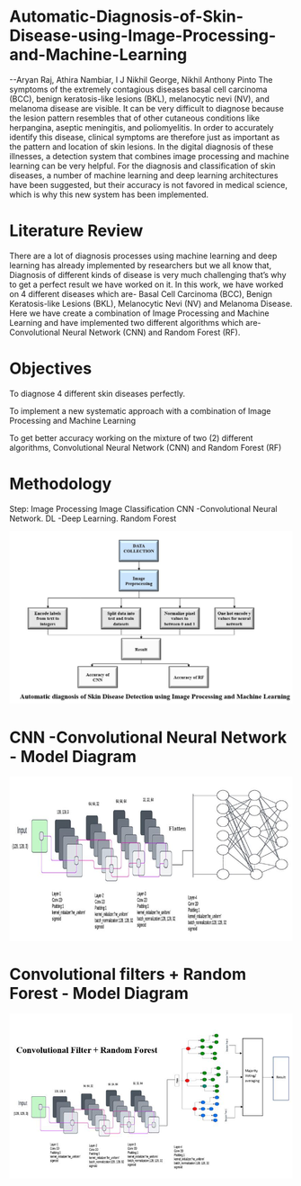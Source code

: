 # Automatic-Diagnosis-of-Skin-Disease-using-Image-Processing-and-Machine-Learning
--Aryan Raj, Athira Nambiar, I J Nikhil George, Nikhil Anthony Pinto
The symptoms of the extremely contagious diseases basal cell carcinoma (BCC), benign keratosis-like lesions (BKL), melanocytic nevi (NV), and melanoma disease are visible. It can be very difficult to diagnose because the lesion pattern resembles that of other cutaneous conditions like herpangina, aseptic meningitis, and poliomyelitis. In order to accurately identify this disease, clinical symptoms are therefore just as important as the pattern and location of skin lesions. In the digital diagnosis of these illnesses, a detection system that combines image processing and machine learning can be very helpful. For the diagnosis and classification of skin diseases, a number of machine learning and deep learning architectures have been suggested, but their accuracy is not favored in medical science, which is why this new system has been implemented. 
# Literature Review
There are a lot of diagnosis processes using machine learning and deep learning has already implemented by researchers but we all know that, Diagnosis of different kinds of disease is very much challenging that’s why to get a perfect result we have worked on it. In this work, we have worked on 4 different diseases which are- Basal Cell Carcinoma (BCC), Benign Keratosis-like Lesions (BKL), Melanocytic Nevi (NV) and Melanoma Disease. 
Here we have create a combination of Image Processing and Machine Learning  and have implemented two different algorithms which are- Convolutional Neural Network (CNN) and Random Forest (RF). 
# Objectives
To diagnose 4 different skin diseases perfectly. 

To implement a new systematic approach with a combination of Image Processing and Machine Learning 

To get better accuracy working on the mixture of two (2) different algorithms, Convolutional Neural Network (CNN) and Random Forest (RF) 

# Methodology
Step:
Image Processing
Image Classification
CNN -Convolutional Neural Network.
DL -Deep Learning.
Random Forest

![Screenshot](Capture-0.jpeg)


# CNN -Convolutional Neural Network - Model Diagram

![Convolutional Neural Network](Capture-1.jpeg)

# Convolutional filters + Random Forest - Model Diagram

![CRF](CRF.png)
